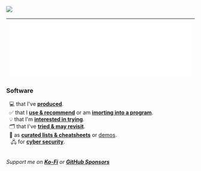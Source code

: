 <img src="https://skillicons.dev/icons?i=linux,windows,azure,gcp,githubactions" />

| <img src="/github-metrics.svg" />| 
| :-: |

<!--<img src="https://skillicons.dev/icons?i=wasm,react,angular" />-->

### Software
&nbsp; 💻 that I've [**produced**](https://github.com/nomadicGopher?tab=repositories).  
&nbsp; ✅ that I [**use & recommend**](https://github.com/stars/nomadicGopher/lists/software-i-use) or am [**imorting into a program**](https://github.com/stars/nomadicGopher/lists/importing-into-a-program).  
&nbsp; 💡 that I'm [**interested in trying**](https://github.com/stars/nomadicGopher/lists/interested-in).  
&nbsp; 🗂️ that I've [**tried & may revisit**](https://github.com/stars/nomadicGopher/lists/archives).  
&nbsp; 🧾 as [**curated lists & cheatsheets**](https://github.com/stars/nomadicGopher/lists/lists-cheat-sheets) or [demos](https://github.com/stars/nomadicGopher/lists/demos-tutorials).  
&nbsp;&nbsp; 🖧 for [**cyber security**](https://github.com/stars/nomadicGopher/lists/cyber-security-tools).

<!--### Profiles
* **[Exercism](https://exercism.org/profiles/nomadicGopher)**
* **[HackerRank](https://hackerrank.com/profile/nomadicGopher)**  
* **[HackTheBox](https://app.hackthebox.com/users/2141921)**  -->  
<!--* **[Codewars](https://codewars.com/users/nomadicGopher)**-->

&nbsp;  
_Support me on [**Ko-Fi**](https://ko-fi.com/nomadicGopher) or [**GitHub Sponsors**](https://github.com/sponsors/nomadicGopher)_
